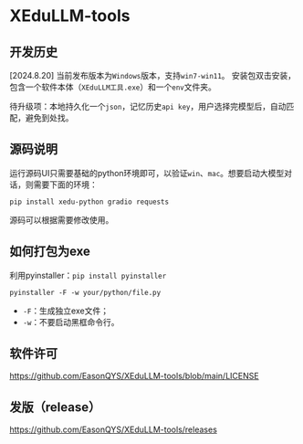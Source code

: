# XEduLLM-tools

## 开发历史
[2024.8.20]
当前发布版本为`Windows`版本，支持`win7-win11`。
安装包双击安装，包含一个软件本体（`XEduLLM工具.exe`）和一个`env`文件夹。

待升级项：本地持久化一个`json`，记忆历史`api key`，用户选择完模型后，自动匹配，避免到处找。

## 源码说明
运行源码UI只需要基础的python环境即可，以验证`win`、`mac`。想要启动大模型对话，则需要下面的环境：
```
pip install xedu-python gradio requests
```
源码可以根据需要修改使用。

## 如何打包为exe
利用pyinstaller：`pip install pyinstaller`
```
pyinstaller -F -w your/python/file.py
```
- `-F`：生成独立exe文件；
- `-w`：不要启动黑框命令行。

## 软件许可
https://github.com/EasonQYS/XEduLLM-tools/blob/main/LICENSE

## 发版（release）
https://github.com/EasonQYS/XEduLLM-tools/releases
